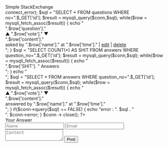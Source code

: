 <!DOCTYPE html>
<html>
<head>
	<link rel="stylesheet" type="text/css" href="../style/qstyle.css">
	<title>Answers</title>
</head>
<body>
	<div id="big">Simple StackExchange</div>
	<div  class="mediumbaru">	
	<?php $conn = mysqli_connect("localhost", "root", "", "stackoverflow");
		if(!$conn) 
			die("connection failed : " . $conn->connect_error);
		$sql = "SELECT * FROM questions WHERE no=".$_GET['id'];
		$result = mysqli_query($conn,$sql);
		while($row = mysqli_fetch_assoc($result)) {
			echo "<div id=\"m1\">".$row['question']."</div>
			<div class=\"div1\">
				<div class=\"ans2\" id=\"voting\">
					<div class=\"ans4\">
					<span onclick=\"vote('question',".$row['no'].",0,'up')\">▲</span>
					<span id=\"qvote\">".$row['vote']."</span>
					<span onclick=\"vote('question',".$row['no'].",0,'down')\")>▼</span>
					</div>
				</div>
				<div class=\"ans3\">
					<div class=\"div6\">".$row['content']."</div>
					<div class=\"div7\">asked by ".$row['name']." at ".$row['time']." | <a href=\"../questions/editquestions.php?id=".$row['no']."\">edit</a> | <a href=\"../questions/deletequestions.php?id=".$row['no']."\">delete</a></div>
				</div>	
			</div>
			";
		}
		$sql = "SELECT COUNT(*) AS SHIT FROM answers WHERE question_no=".$_GET['id'];
		$result = mysqli_query($conn,$sql);
		while($row = mysqli_fetch_assoc($result)) {
			echo "<div id=\"m1\">".$row['SHIT']. " Answers</div>";
		}
	echo "<div> ";
		$sql = "SELECT * FROM answers WHERE question_no=".$_GET['id'];
		$result = mysqli_query($conn,$sql);
		while($row = mysqli_fetch_assoc($result)) {
			echo "
			<div class=\"div1\">
				<div class=\"ans2\" id=\"voting\">
					<div class=\"ans4\">
					<span onclick=\"vote('answer',".$row['question_no'].",".$row['no'].",'up')\">▲</span>
					<span id=\"avote".$row['no']."\">".$row['vote']."</span>
					<span onclick=\"vote('answer',".$row['question_no'].",".$row['no'].",'down')\">▼</span>
					</div>
				</div>
				<div class=\"ans3\">
					<div class=\"div6\">".$row['content']."</div>
					<div class=\"div7\">answered by ".$row['name']." at ".$row['time']."</div>
				</div>	
			</div>
			";
		}
		if($conn->query($sql) == FALSE) {
			echo "error : ". $sql . "<br>". $conn->error;
		}
	$conn -> close(); ?>
	</div> 
	<div id="m2">Your Answer</div>
	<form name="makeanswer" method="post" action="sendanswers.php" onsubmit="return validateFormAnswer(this);">
		 <input type="text" name="name" placeholder="Name" class="medium">
		 <input type="email" name="email" placeholder="Email" class="medium">
		 <textarea type="text" name="content" placeholder="Content" class="medium" id="content"></textarea> 
		 <input type="hidden" name="id" value="<?php echo $_GET['id'] ?>"> 
		 <input type="submit" value="Post" id="button">
	 </form>
	 </div>
</body>
	<script src="../script/validation.js"></script>
</html>

